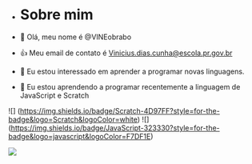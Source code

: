 - # Sobre mim

- 👋 Olá, meu nome é @VINEobrabo
- :+1: Meu email de contato é Vinicius.dias.cunha@escola.pr.gov.br
- 👀 Eu estou interessado em aprender a programar novas linguagens.
- 🌱 Eu estou aprendendo a programar recentemente a linguagem de JavaScript e Scratch

![] (https://img.shields.io/badge/Scratch-4D97FF?style=for-the-badge&logo=Scratch&logoColor=white)
![] (https://img.shields.io/badge/JavaScript-323330?style=for-the-badge&logo=javascript&logoColor=F7DF1E)



<img src="https://img.shields.io/badge/Scratch-4D97FF?style=for-the-badge&logo=Scratch&logoColor=white" />
